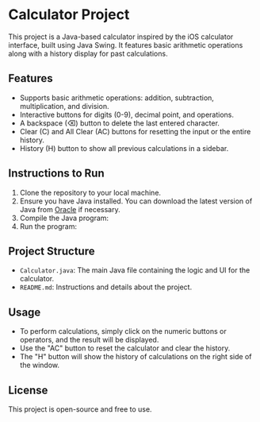 # Calculator Project

This project is a Java-based calculator inspired by the iOS calculator interface, built using Java Swing. It features basic arithmetic operations along with a history display for past calculations.

## Features
- Supports basic arithmetic operations: addition, subtraction, multiplication, and division.
- Interactive buttons for digits (0-9), decimal point, and operations.
- A backspace (⌫) button to delete the last entered character.
- Clear (C) and All Clear (AC) buttons for resetting the input or the entire history.
- History (H) button to show all previous calculations in a sidebar.

## Instructions to Run
1. Clone the repository to your local machine.
2. Ensure you have Java installed. You can download the latest version of Java from [Oracle](https://www.oracle.com/java/technologies/javase-jdk11-downloads.html) if necessary.
3. Compile the Java program:
4. Run the program:


## Project Structure
- `Calculator.java`: The main Java file containing the logic and UI for the calculator.
- `README.md`: Instructions and details about the project.

## Usage
- To perform calculations, simply click on the numeric buttons or operators, and the result will be displayed.
- Use the "AC" button to reset the calculator and clear the history.
- The "H" button will show the history of calculations on the right side of the window.

## License
This project is open-source and free to use.
